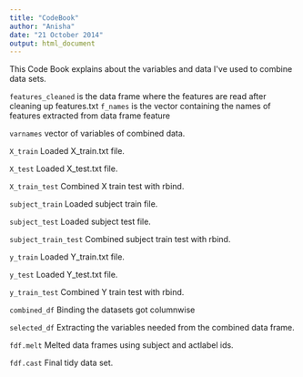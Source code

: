 ```yaml
---
title: "CodeBook"
author: "Anisha"
date: "21 October 2014"
output: html_document
---
```


This Code Book explains about the variables and data I've used to combine data sets.


``` features_cleaned ``` is the data frame where the features are read after cleaning up features.txt
``` f_names ``` is the vector containing the names of features extracted from data frame feature

``` varnames ``` vector of variables of combined data.

``` X_train ``` Loaded X_train.txt file.

``` X_test ``` Loaded X_test.txt file.

``` X_train_test ``` Combined X train test with rbind.

``` subject_train ``` Loaded subject train file.

``` subject_test ``` Loaded subject test file.

``` subject_train_test ``` Combined subject train test with rbind.

``` y_train ``` Loaded Y_train.txt file.

``` y_test ``` Loaded Y_test.txt file.

``` y_train_test ``` Combined Y train test with rbind.

``` combined_df ``` Binding the datasets got columnwise

``` selected_df ``` Extracting the variables needed from the combined data frame.

``` fdf.melt ``` Melted data frames using subject and actlabel ids.

``` fdf.cast ``` Final tidy data set.
